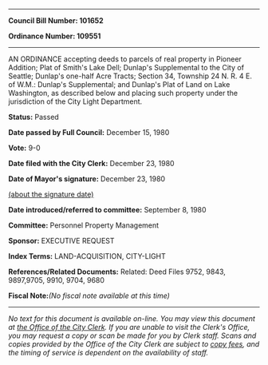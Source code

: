 

********

**Council Bill Number: 101652**
   
**Ordinance Number: 109551**
********

 AN ORDINANCE accepting deeds to parcels of real property in Pioneer Addition; Plat of Smith's Lake Dell; Dunlap's Supplemental to the City of Seattle; Dunlap's one-half Acre Tracts; Section 34, Township 24 N. R. 4 E. of W.M.: Dunlap's Supplemental; and Dunlap's Plat of Land on Lake Washington, as described below and placing such property under the jurisdiction of the City Light Department.

**Status:** Passed
   
**Date passed by Full Council:** December 15, 1980
   
**Vote:** 9-0
   
**Date filed with the City Clerk:** December 23, 1980
   
**Date of Mayor's signature:** December 23, 1980
   
[(about the signature date)](/~public/approvaldate.htm)
   
   
   
**Date introduced/referred to committee:** September 8, 1980
   
**Committee:** Personnel Property Management
   
**Sponsor:** EXECUTIVE REQUEST
   
   
**Index Terms:** LAND-ACQUISITION, CITY-LIGHT

**References/Related Documents:** Related: Deed Files 9752, 9843, 9897,9705, 9910, 9704, 9680

**Fiscal Note:**_(No fiscal note available at this time)_
********

_No text for this document is available on-line. You may view this document at [the Office of the City Clerk](http://www.seattle.gov/leg/clerk/contactUs.htm). If you are unable to visit the Clerk's Office, you may request a copy or scan be made for you by Clerk staff. Scans and copies provided by the Office of the City Clerk are subject to [copy fees](http://clerk.seattle.gov/~public/clerkfees.htm), and the timing of service is dependent on the availability of staff._

